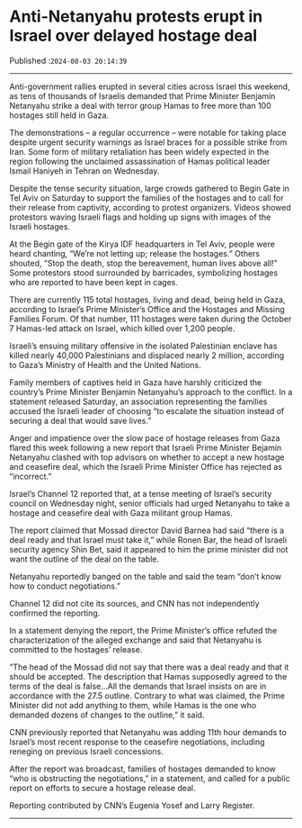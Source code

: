 # Anti-Netanyahu protests erupt in Israel over delayed hostage deal

Published :`2024-08-03 20:14:39`

---

Anti-government rallies erupted in several cities across Israel this weekend, as tens of thousands of Israelis demanded that Prime Minister Benjamin Netanyahu strike a deal with terror group Hamas to free more than 100 hostages still held in Gaza.

The demonstrations – a regular occurrence – were notable for taking place despite urgent security warnings as Israel braces for a possible strike from Iran. Some form of military retaliation has been widely expected in the region following the unclaimed assassination of Hamas political leader Ismail Haniyeh in Tehran on Wednesday.

Despite the tense security situation, large crowds gathered to Begin Gate in Tel Aviv on Saturday to support the families of the hostages and to call for their release from captivity, according to protest organizers. Videos showed protestors waving Israeli flags and holding up signs with images of the Israeli hostages.

At the Begin gate of the Kirya IDF headquarters in Tel Aviv, people were heard chanting, “We’re not letting up; release the hostages.” Others shouted, “Stop the death, stop the bereavement, human lives above all!” Some protestors stood surrounded by barricades, symbolizing hostages who are reported to have been kept in cages.

There are currently 115 total hostages, living and dead, being held in Gaza, according to Israel’s Prime Minister’s Office and the Hostages and Missing Families Forum. Of that number, 111 hostages were taken during the October 7 Hamas-led attack on Israel, which killed over 1,200 people.

Israeli’s ensuing military offensive in the isolated Palestinian enclave has killed nearly 40,000 Palestinians and displaced nearly 2 million, according to Gaza’s Ministry of Health and the United Nations.

Family members of captives held in Gaza have harshly criticized the country’s Prime Minister Benjamin Netanyahu’s approach to the conflict. In a statement released Saturday, an association representing the families accused the Israeli leader of choosing “to escalate the situation instead of securing a deal that would save lives.”

Anger and impatience over the slow pace of hostage releases from Gaza flared this week following a new report that Israeli Prime Minister Bejamin Netanyahu clashed with top advisors on whether to accept a new hostage and ceasefire deal, which the Israeli Prime Minister Office has rejected as “incorrect.”

Israel’s Channel 12 reported that, at a tense meeting of Israel’s security council on Wednesday night, senior officials had urged Netanyahu to take a hostage and ceasefire deal with Gaza militant group Hamas.

The report claimed that Mossad director David Barnea had said “there is a deal ready and that Israel must take it,” while Ronen Bar, the head of Israeli security agency Shin Bet, said it appeared to him the prime minister did not want the outline of the deal on the table.

Netanyahu reportedly banged on the table and said the team “don’t know how to conduct negotiations.”

Channel 12 did not cite its sources, and CNN has not independently confirmed the reporting.

In a statement denying the report, the Prime Minister’s office refuted the characterization of the alleged exchange and said that Netanyahu is committed to the hostages’ release.

“The head of the Mossad did not say that there was a deal ready and that it should be accepted. The description that Hamas supposedly agreed to the terms of the deal is false…All the demands that Israel insists on are in accordance with the 27.5 outline. Contrary to what was claimed, the Prime Minister did not add anything to them, while Hamas is the one who demanded dozens of changes to the outline,” it said.

CNN previously reported that Netanyahu was adding 11th hour demands to Israel’s most recent response to the ceasefire negotiations, including reneging on previous Israeli concessions.

After the report was broadcast, families of hostages demanded to know “who is obstructing the negotiations,” in a statement, and called for a public report on efforts to secure a hostage release deal.

Reporting contributed by CNN’s Eugenia Yosef and Larry Register.

---

